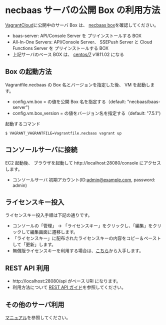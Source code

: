 necbaas サーバの公開 Box の利用方法
=====================================

[VagrantCloud](https://vagrantcloud.com/)に公開中のサーバ Box は、 [necbaas box](https://app.vagrantup.com/necbaas)を確認してください。

* baas-server: API/Console Server を プリインストールする BOX
* All-In-One Servers: API/Console Server、 SSEPush Server と Cloud Functions Server を プリインストールする BOX
* 上記サーバのベース BOX は、 [centos/7](https://app.vagrantup.com/centos/boxes/7) v1811.02 になる

Box の起動方法
----------------

Vagrantfile.necbaas の Box 名とバージョンを指定した後、 VM を起動します。 

* config.vm.box = の値を公開 Box 名を指定する（default: "necbaas/baas-server")
* config.vm.box_version = の値をバージョン名を指定する（default: "7.5.1")

起動するコマンド

	$ VAGRANT_VAGRANTFILE=Vagrantfile.necbaas vagrant up

コンソールサーバに接続
-----------------------
  
EC2 起動後、 ブラウザを起動して http://localhost:28080/console にアクセスします。

* コンソールサーバ 初期アカウント(ID:admin@example.com, password: admin) 

ライセンスキー投入
-------------------

ライセンスキー投入手順は下記の通りです。

* コンソールの「管理」 → 「ライセンスキー」をクリックし、「編集」をクリックして編集画面に遷移します。
* 「ライセンスキー」に配布されたライセンスキーの内容をコピー＆ペーストして「更新」します。
* 無償版ライセンスキーを利用する場合は、[こちら](https://nec-baas.github.io/downloads.html)から入手します。

REST API 利用
--------------

* http://localhost:28080/api がベース URI になります。 
* 利用方法について [REST API ガイド](https://nec-baas.github.io/baas-manual/latest/developer/ja/rest/index.html)を参照してください。

その他のサーバ利用
-------------------

[マニュアル](https://nec-baas.github.io/documents.html)を参照してください。
